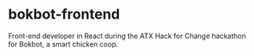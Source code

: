 # bokbot-frontend
Front-end developer in React during the ATX Hack for Change hackathon for Bokbot, a smart chicken coop.
